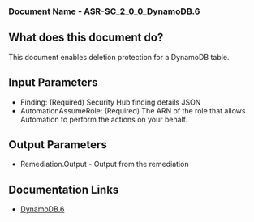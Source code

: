 ### Document Name - ASR-SC_2_0_0_DynamoDB.6

## What does this document do?
This document enables deletion protection for a DynamoDB table.

## Input Parameters
* Finding: (Required) Security Hub finding details JSON
* AutomationAssumeRole: (Required) The ARN of the role that allows Automation to perform the actions on your behalf.

## Output Parameters
* Remediation.Output - Output from the remediation

## Documentation Links
* [DynamoDB.6](https://docs.aws.amazon.com/securityhub/latest/userguide/dynamodb-controls.html#dynamodb-6)